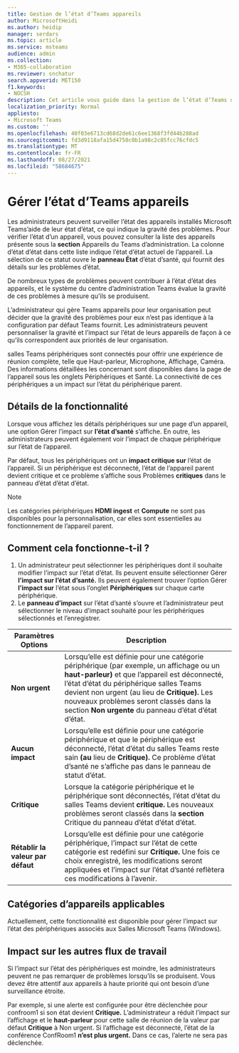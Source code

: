 ```yaml
---
title: Gestion de l’état d’Teams appareils
author: MicrosoftHeidi
ms.author: heidip
manager: serdars
ms.topic: article
ms.service: msteams
audience: admin
ms.collection:
- M365-collaboration
ms.reviewer: snchatur
search.appverid: MET150
f1.keywords:
- NOCSH
description: Cet article vous guide dans la gestion de l’état d’Teams des appareils sur Microsoft Teams installés sur ces appareils.
localization_priority: Normal
appliesto:
- Microsoft Teams
ms.custom: ''
ms.openlocfilehash: 40f03e6713cd68d2de61c6ee1368f3fd44b288ad
ms.sourcegitcommit: fd3d9118afa15d4750c0b1a98c2c85fcc76cfdc5
ms.translationtype: MT
ms.contentlocale: fr-FR
ms.lasthandoff: 08/27/2021
ms.locfileid: "58684675"
---
```

# <a name="manage-the-health-of-teams-devices"></a>Gérer l’état d’Teams appareils

Les administrateurs peuvent surveiller l’état des appareils installés Microsoft Teams’aide de leur état d’état, ce qui indique la gravité des problèmes. Pour vérifier l’état d’un appareil, vous pouvez consulter la liste des appareils présente sous la **section** Appareils du Teams d’administration. La colonne d’état d’état dans cette liste indique l’état d’état actuel de l’appareil. La sélection de ce statut ouvre le **panneau État** d’état d’santé, qui fournit des détails sur les problèmes d’état.

De nombreux types de problèmes peuvent contribuer à l’état d’état des appareils, et le système du centre d’administration Teams évalue la gravité de ces problèmes à mesure qu’ils se produisent.

L’administrateur qui gère Teams appareils pour leur organisation peut décider que la gravité des problèmes pour eux n’est pas identique à la configuration par défaut Teams fournit. Les administrateurs peuvent personnaliser la gravité et l’impact sur l’état de leurs appareils de façon à ce qu’ils correspondent aux priorités de leur organisation.

salles Teams périphériques sont connectés pour offrir une expérience de réunion complète, telle que Haut-parleur, Microphone, Affichage, Caméra. Des informations détaillées les concernant sont disponibles dans la page de l’appareil sous les onglets Périphériques et Santé. La connectivité de ces périphériques a un impact sur l’état du périphérique parent.

## <a name="feature-details"></a>Détails de la fonctionnalité

Lorsque vous affichez les détails périphériques sur une page d’un appareil, une option Gérer l’impact sur  **l’état d’santé** s’affiche. En outre, les administrateurs peuvent également voir l’impact de chaque périphérique sur l’état de l’appareil.

Par défaut, tous les périphériques ont un **impact critique sur** l’état de l’appareil. Si un périphérique est déconnecté, l’état  de l’appareil parent devient critique et ce problème s’affiche sous Problèmes **critiques** dans le panneau d’état d’état d’état.

> [!NOTE]
> Les catégories périphériques **HDMI ingest** et **Compute** ne sont pas disponibles pour la personnalisation, car elles sont essentielles au fonctionnement de l’appareil parent.

## <a name="how-does-this-work"></a>Comment cela fonctionne-t-il ?

1. Un administrateur peut sélectionner les périphériques dont il souhaite modifier l’impact sur l’état d’état. Ils peuvent ensuite sélectionner Gérer **l’impact sur l’état d’santé.** Ils peuvent également trouver l’option Gérer **l’impact sur** l’état sous l’onglet **Périphériques** sur chaque carte périphérique.
1. Le **panneau d’impact** sur l’état d’santé s’ouvre et l’administrateur peut sélectionner le niveau d’impact souhaité pour les périphériques sélectionnés et l’enregistrer.

| Paramètres Options | Description |
|------------------|-------------|
| **Non urgent** | Lorsqu’elle est définie pour une catégorie périphérique (par exemple, un affichage ou un **haut-parleur)** et que l’appareil est déconnecté, l’état d’état du périphérique salles Teams devient non urgent (au lieu de **Critique).** Les nouveaux problèmes seront classés dans la section **Non urgente** du panneau d’état d’état d’état.|
| **Aucun impact** | Lorsqu’elle est définie pour une catégorie périphérique et que le périphérique est déconnecté, l’état d’état du salles Teams reste sain **(au** lieu de **Critique).** Ce problème d’état d’santé ne s’affiche pas dans le panneau de statut d’état.|
| **Critique** | Lorsque la catégorie périphérique et le périphérique sont déconnectés, l’état d’état du salles Teams devient **critique.** Les nouveaux problèmes seront classés dans la **section** Critique du panneau d’état d’état d’état.|
| **Rétablir la valeur par défaut** | Lorsqu’elle est définie pour une catégorie périphérique, l’impact sur l’état de cette catégorie est redéfini sur **Critique.** Une fois ce choix enregistré, les modifications seront appliquées et l’impact sur l’état d’santé reflètera ces modifications à l’avenir.|

## <a name="applicable-device-categories"></a>Catégories d’appareils applicables

Actuellement, cette fonctionnalité est disponible pour gérer l’impact sur l’état des périphériques associés aux Salles Microsoft Teams (Windows).

## <a name="impact-on-other-workflows"></a>Impact sur les autres flux de travail

Si l’impact sur l’état des périphériques est moindre, les administrateurs peuvent ne pas remarquer de problèmes lorsqu’ils se produisent. Vous devez être attentif aux appareils à haute priorité qui ont besoin d’une surveillance étroite.

Par exemple, si une alerte est configurée pour être déclenchée pour confroom1 si son état devient **Critique.** L’administrateur a réduit l’impact sur l’affichage et le **haut-parleur** pour cette salle de réunion de la valeur par défaut **Critique** à Non urgent. Si l’affichage est déconnecté, l’état de la conférence ConfRoom1 **n’est plus urgent.** Dans ce cas, l’alerte ne sera pas déclenchée.
